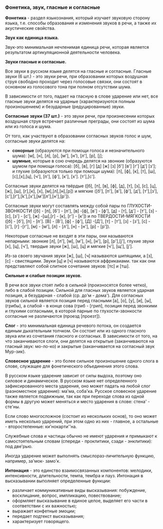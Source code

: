 ### **Фонетика, звук, гласные и согласные**

**Фонетика** - раздел языкознания, который изучает звуковую сторону языка, т.е. способы образования и изменения звуков в речи, а также их акустические свойства.

**Звук как единица языка.**

Звук-это минимальная нечленимая единица речи, которая является результатом артикуляционной деятельности человека.

**Звуки гласные и согласные.**

Все звуки в русском языке делятся на гласные и согласные. Гласные звуки (6 шт.) - это звуки речи, при образовании которых воздушная струя свободно проходит через голосовые связки, они состоят в основном из голосового тона при полном отсутствии шума.

В зависимости от того, падает на гласную в слове ударение или нет, все гласные звуки делятся на ударные (характеризуются полным произношением) и безударные (редуцированные) звуки.

**Согласные звуки (37 шт.)** - это звуки речи, при произнесении которых воздушная струя встречает различные преграды, они состоят из шума или из голоса и шума.

От того, как участвуют в образовании согласных звуков голос и шум, согласные звуки делятся на:
- **сонорные** (образуются при помощи голоса и незначительного шума): [м], [н], [л], [р], [м&#39;], [н&#39;), [л&#39;], [р], [j];
- **шумные**, которые в сою очередь делятся на звонкие (образуются шумом при помощи голоса): [б], [в], [г] [д] [ж] [з] [б&#39;] [в&#39;] [г&#39;] [д&#39;] [з&#39;]; и глухие (образуются только при помощи шума): [п], [ф], [к], [т], [ш],[с],[х],[ц], [ч&#39;], [п&#39;], [ф&#39;], [к&#39;], [х&#39;]. [т&#39;],[с&#39;].

Согласные звуки делятся на твёрдые ([б], [п], [в], [ф], [д], [т], [з], [с], [ц], [ж], [ш], [г],[к], [х], [м],[л],[н],[р]) и мягкие ([б&#39;], [п&#39;], [в&#39;], [ф&#39;], [д&#39;], [т&#39;],[з&#39;],[с&#39;],[г&#39;],[k&#39;],[x&#39;],[м&#39;][л&#39;],[н&#39;],[р&#39;]).

Согласные звуки могут составлять между собой пары по ГЛУХОСТИ-ЗВОНКОСТИ ([б] - [п], [6&#39;] - [п&#39;], [в] -[ф], [в&#39;] - [ф&#39;], [д] - [т], [д&#39;] - [т&#39;], [з] - [с], [з&#39;] - [с&#39;], [ж] -[ш],[г] - [к], [г&#39;] - [к&#39;]) и по ТВЕРДОСТИ-МЯГКОСТИ ([б] - [б&#39;], [п] - [п&#39;]. [В] - [В&#39;], [ф] - [ф&#39;], [Д] -[Д&#39;], [т] - [т&#39;], [з] - [з&#39;], [с] - [c&#39;], [г] -[г&#39;], [м] - [м&#39;], [л] - [л&#39;], [н] - [н&#39;], [р] - [р&#39;]).

Некоторые согласные не входят в эти пары, они называются непарными: звонкие [л], [л&#39;], [м], [м&#39;], [н], [н&#39;], [р], [р&#39;],[j&#39;], глухие звуки [х], [ц], [ч&#39;], твердые звуки [ж], [ш], [ц] и мягкие [ч&#39;], [щ&#39;], [j&#39;].

Из-за своего звучания звуки [ж], [ш], [ч] называются шипящими, а [з], [с] - свистящими. Звуки [ц] и [ч] называются аффрикаиами. так как они представляют собой слитное сочетание звуков: [тс] и [тш].

**Сильные и слабые позиции звуков.**

В речи все звуки стоят либо в сильной (произносятся более четко), либо в слабой позиции. Сильной для гласных звуков является ударная позиция, а безударная - слабой (ср. до&#39;м - дома&#39;). Для согласных звуков сильной является позиция перед гласными [а], [о], [у], [и], [ы], (грибы), а слабой - в конце сова (гриб - [грип], позиция перед звонкими и глухими согласными, в которой парные по глухости-звонкости согласные не различаются (проезд [проезт]).

**Слог** - это минимальная единица речевого потока, он создается единым дыхательным толчком. Он состоит или из одного гласного звука или из сочетания гласного и согласных. В зависимости от того, на что заканчиваются слоги, они делятся на открытые (заканчиваются на гласный звук: мо-ло-ко) и закрытые (заканчивается на согласный звук Мур-зик).

**Словесное ударение** - это более сильное произношение одного слога в слове, служащее для фонетического объединения этого слова.

В русском языке ударение зависит от силы выдоха, поэтому оно силовое и динамическое. В русском языке нет определенного зафиксированного места ударения, оно может падать на любой слог (разноместное ударение): ма&#39;ма, соба&#39;ка. Русское словесное ударение также является подвижным, так как при переходе слова из одной формы в другую может меняться и место ударения в слове: стена&#39; - сте&#39;ны.

Если слово многосложное (состоит из нескольких основ), то оно может иметь несколько ударений, при этом одно из них - главное, а остальные - второстепенные: ки&#39;нокарти&#39;&#39;на.

Служебные слова и частицы обычно не имеют ударения и примыкают к самостоятельным словам (спереди - проклитики, сзади - энклитики): под две&#39;рью.

Иногда ударение может выполнять смыслораз-личительную функцию, например, за&#39;мок- замо&#39;к.

**Интонация** - это единство взаимосвязанных компонентов: мелодики, интенсивности, длительности, темпа, тембра и пауз. Интонация в высказывании выполняет определенные функции:
- различает коммуникативные виды высказывания: побуждение, восклицание, вопрос, импликацию, повествование;
- оформляет высказывание в единое целое, выделяет его части в соответствии с их важностью;
- выражает конфетные эмоции;
- передает подтекст высказывания;
- характеризует говорящего.
